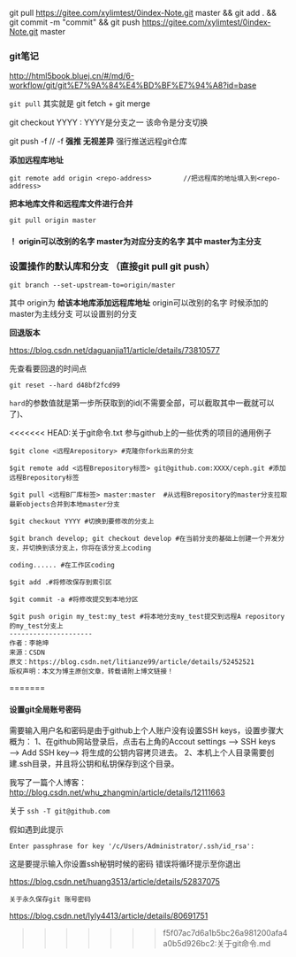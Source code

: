 git pull https://gitee.com/xylimtest/0index-Note.git master && git add . && git commit -m "commit" && git push https://gitee.com/xylimtest/0index-Note.git master



### git笔记

http://html5book.bluej.cn/#/md/6-workflow/git/git%E7%9A%84%E4%BD%BF%E7%94%A8?id=base

`git pull`  其实就是 git fetch  + git merge

git checkout YYYY :  YYYY是分支之一 该命令是分支切换





git push -f 	// -f  **强推 无视差异** 强行推送远程git仓库

**添加远程库地址**

```git
git remote add origin <repo-address>        //把远程库的地址填入到<repo-address>
```

**把本地库文件和远程库文件进行合并**

```
git pull origin master
```

#### **！ origin可以改别的名字 master为对应分支的名字 其中 master为主分支**

### **设置操作的默认库和分支 （直接git pull   git push）**

```
git branch --set-upstream-to=origin/master
```

其中 origin为 **给该本地库添加远程库地址** origin可以改别的名字 时候添加的 master为主线分支 可以设置别的分支



**回退版本**

https://blog.csdn.net/daguanjia11/article/details/73810577

先查看要回退的时间点

```
git reset --hard d48bf2fcd99
```

`hard`的参数值就是第一步所获取到的id(不需要全部，可以截取其中一截就可以了)、



<<<<<<< HEAD:关于git命令.txt
参与github上的一些优秀的项目的通用例子

```
$git clone <远程Arepository> #克隆你fork出来的分支

$git remote add <远程Brepository标签> git@github.com:XXXX/ceph.git #添加远程Brepository标签

$git pull <远程B厂库标签> master:master  #从远程Brepository的master分支拉取最新objects合并到本地master分支

$git checkout YYYY #切换到要修改的分支上

$git branch develop; git checkout develop #在当前分支的基础上创建一个开发分支，并切换到该分支上，你将在该分支上coding

coding...... #在工作区coding

$git add .#将修改保存到索引区

$git commit -a #将修改提交到本地分区

$git push origin my_test:my_test #将本地分支my_test提交到远程A repository的my_test分支上
--------------------- 
作者：李艳坤 
来源：CSDN 
原文：https://blog.csdn.net/litianze99/article/details/52452521 
版权声明：本文为博主原创文章，转载请附上博文链接！
```

=======
#### 设置git全局账号密码

  需要输入用户名和密码是由于github上个人账户没有设置SSH keys，设置步骤大概为：
1、在github网站登录后，点击右上角的Accout settings ——> SSH keys ——> Add SSH key——> 将生成的公钥内容拷贝进去。
2、本机上个人目录需要创建.ssh目录，并且将公钥和私钥保存到这个目录。

我写了一篇个人博客：
http://blog.csdn.net/whu_zhangmin/article/details/12111663  



关于 `ssh -T git@github.com` 

假如遇到此提示

`Enter passphrase for key '/c/Users/Administrator/.ssh/id_rsa':`

这是要提示输入你设置ssh秘钥时候的密码 错误将循环提示至你退出

https://blog.csdn.net/huang3513/article/details/52837075



`关于永久保存git 账号密码`

https://blog.csdn.net/lyly4413/article/details/80691751
>>>>>>> f5f07ac7d6a1b5bc26a981200afa4a0b5d926bc2:关于git命令.md
